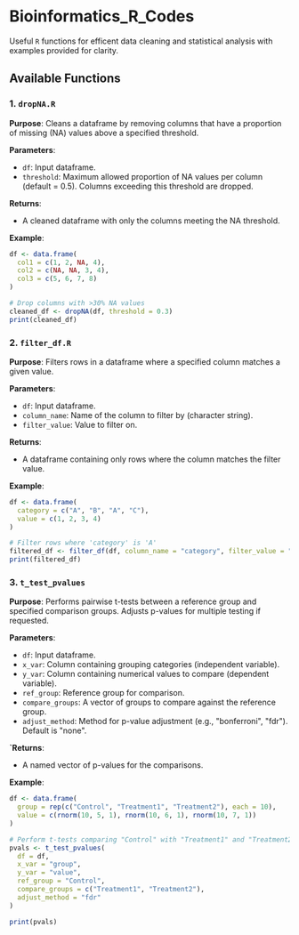 # Bioinformatics_R_Codes
Useful `R` functions for efficent data cleaning and statistical analysis with examples provided for clarity.

## Available Functions

### 1. `dropNA.R`

**Purpose**: Cleans a dataframe by removing columns that have a proportion of missing (NA) values above a specified threshold.

**Parameters**:
- `df`: Input dataframe.
- `threshold`: Maximum allowed proportion of NA values per column (default = 0.5). Columns exceeding this threshold are dropped.

**Returns**:
- A cleaned dataframe with only the columns meeting the NA threshold.

**Example**:
```r
df <- data.frame(
  col1 = c(1, 2, NA, 4),
  col2 = c(NA, NA, 3, 4),
  col3 = c(5, 6, 7, 8)
)

# Drop columns with >30% NA values
cleaned_df <- dropNA(df, threshold = 0.3)
print(cleaned_df)
```
### 2. `filter_df.R`

**Purpose**: Filters rows in a dataframe where a specified column matches a given value.

**Parameters**:
- `df`: Input dataframe.
- `column_name`: Name of the column to filter by (character string).
- `filter_value`: Value to filter on.
  
**Returns**:
- A dataframe containing only rows where the column matches the filter value.
  
**Example**:
```r
df <- data.frame(
  category = c("A", "B", "A", "C"),
  value = c(1, 2, 3, 4)
)

# Filter rows where 'category' is 'A'
filtered_df <- filter_df(df, column_name = "category", filter_value = "A")
print(filtered_df)
```

### 3. `t_test_pvalues`
**Purpose**: Performs pairwise t-tests between a reference group and specified comparison groups. Adjusts p-values for multiple testing if requested.

**Parameters**:
- `df`: Input dataframe.
- `x_var`: Column containing grouping categories (independent variable).
- `y_var`: Column containing numerical values to compare (dependent variable).
- `ref_group`: Reference group for comparison.
- `compare_groups`: A vector of groups to compare against the reference group.
- `adjust_method`: Method for p-value adjustment (e.g., "bonferroni", "fdr"). Default is "none".
  
**`Returns**:
- A named vector of p-values for the comparisons.
  
**Example**:
```r
df <- data.frame(
  group = rep(c("Control", "Treatment1", "Treatment2"), each = 10),
  value = c(rnorm(10, 5, 1), rnorm(10, 6, 1), rnorm(10, 7, 1))
)

# Perform t-tests comparing "Control" with "Treatment1" and "Treatment2"
pvals <- t_test_pvalues(
  df = df,
  x_var = "group",
  y_var = "value",
  ref_group = "Control",
  compare_groups = c("Treatment1", "Treatment2"),
  adjust_method = "fdr"
)

print(pvals)
```
